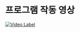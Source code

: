 # 프로그램 작동 영상


[![Video Label](http://img.youtube.com/vi/P7MU_o5z-Ac/0.jpg/0.jpg)](https://youtu.be/P7MU_o5z-Ac)
<!--
# #step 1. 영상을 이진화 합니다.
> <div>
  <img src="https://github.com/SpicyKong/My_HighSchool/blob/master/rsp/%EA%B7%B8%EB%A6%BC1.png" width="30%"></img>
  <img src="https://github.com/SpicyKong/My_HighSchool/blob/master/rsp/%EA%B7%B8%EB%A6%BC2.png" width="30%"></img>
  </div>
YCrCb 색체계를 이용해 살색만 추출해 영상을 이진화하고 복사본을 하나 만듭니다. (OpenCv에서 사용하는 BGR 색공간 보다는 YCrCb 색공간이 피부색 추출에 더욱 적합하다고 합니다.)

피부색 영역 Cb : 77~127, Cr : 133 ~ 173
# #step 2. 이진화된 영상을 모폴로지 변환을 합니다.
> <div>
  <img src="https://github.com/SpicyKong/My_HighSchool/blob/master/rsp/%EA%B7%B8%EB%A6%BC3.png" width="30%"></img>
  </div>
2번 이미지를 복사합니다. 그후 모폴로지 기법처럼 침식과 팽창을 반복합니다. 단, 침식값을 좀더 크게 주어야합니다.(저는 약 1.15배를 주었습니다.) 그러면 위와 같이 손가락이 사라진 영상을 얻을수 있습니다.


# #step 3. 2번이미지와 3번이미지를 더합니다.
> <div>
  <img src="https://github.com/SpicyKong/My_HighSchool/blob/master/rsp/%EA%B7%B8%EB%A6%BC4.png" width="30%"></img>
  </div>
2번이미지와 3번이미지를 합치면 위와 같이 손가락만 남게 되는것을 볼수있습니다. 그후 findContours()함수를 이용해 손가락의 개수를 셉니다. 하지만 위와 같은 이미지 파일과 다르게 실제로 캠을 통해 받아 오는 영상은 잡음이 좀 있을수도 있기에 이 부분은 따로 처리 해주어야 합니다.

저는 이미지의 흰색부분의 면적을 구한후 면적과 비례하는 임계값을 정하고 입계값보다 작은 흰 면적은 무시해 주는 방법을 사용했습니다.
-->
